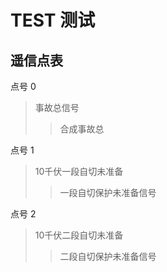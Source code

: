# TEST 测试



## 遥信点表

点号	0

>事故总信号	
>>合成事故总

点号	1
>10千伏一段自切未准备
>
>>一段自切保护未准备信号

点号	2
>10千伏二段自切未准备
>
>>二段自切保护未准备信号